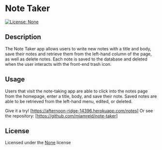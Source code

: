 # Note Taker

[![License: None](https://img.shields.io/badge/License-none-green.svg)](https://spdx.org/licenses/Unlicense.html)

## Description
The Note Taker app allows users to write new notes with a title and body, save their notes and retrieve them from the left-hand column of the page, as well as delete notes. Each note is saved to the database and deleted when the user interacts with the front-end trash icon.

## Usage
Users that visit the note-taking app are able to click into the notes page from the homepage, enter a title, body, and save their note. Saved notes are able to be retrieved from the left-hand menu, edited, or deleted. 

Give it a try! [https://afternoon-ridge-14396.herokuapp.com/notes]
Or see the repository: [https://github.com/miamreid/note-taker]

## License
Licensed under the [None](https://spdx.org/licenses/Unlicense.html) license

